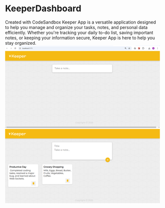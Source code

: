 # KeeperDashboard
Created with CodeSandbox
Keeper App is a versatile application designed to help you manage and organize your tasks, notes, and personal data efficiently. Whether you're tracking your daily to-do list, saving important notes, or keeping your information secure, Keeper App is here to help you stay organized.
![Shows the main interface of the Keeper app before adding any notes.Image description](images/keeper-app-initial-view.png)
![Displays the Keeper app interface with notes added, demonstrating the app's functionality.](images/keeper-app-notes-added.png)
